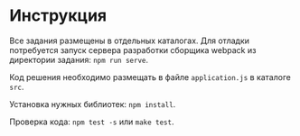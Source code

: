 # Инструкция

Все задания размещены в отдельных каталогах. Для отладки потребуется запуск сервера разработки сборщика webpack из директории задания: `npm run serve`. 

Код решения необходимо размещать в файле `application.js` в каталоге `src`.

Установка нужных библиотек: `npm install`.

Проверка кода: `npm test -s` или `make test`.